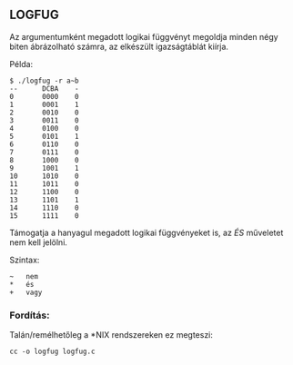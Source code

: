 ## LOGFUG

Az argumentumként megadott logikai függvényt megoldja minden négy biten ábrázolható számra, az elkészült igazságtáblát kiírja.

Példa:

```
$ ./logfug -r a~b
--      DCBA    -
0       0000    0
1       0001    1
2       0010    0
3       0011    0
4       0100    0
5       0101    1
6       0110    0
7       0111    0
8       1000    0
9       1001    1
10      1010    0
11      1011    0
12      1100    0
13      1101    1
14      1110    0
15      1111    0
```

Támogatja a hanyagul megadott logikai függvényeket is, az *ÉS* műveletet nem kell jelölni.

Szintax:
```
~   nem
*   és
+   vagy
```

### Fordítás:
Talán/remélhetőleg a *NIX rendszereken ez megteszi:
```
cc -o logfug logfug.c
```
